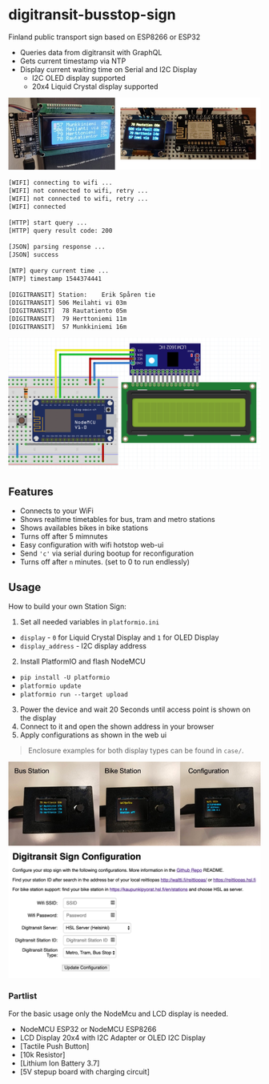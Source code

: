 # digitransit-busstop-sign


Finland public transport sign based on ESP8266 or ESP32

  - Queries data from digitransit with GraphQL
  - Gets current timestamp via NTP
  - Display current waiting time on Serial and I2C Display
    - I2C OLED display supported
    - 20x4 Liquid Crystal display supported

![](demo.jpg)

```
[WIFI] connecting to wifi ...
[WIFI] not connected to wifi, retry ...
[WIFI] not connected to wifi, retry ...
[WIFI] connected

[HTTP] start query ...
[HTTP] query result code: 200

[JSON] parsing response ...
[JSON] success

[NTP] query current time ...
[NTP] timestamp 1544374441

[DIGITRANSIT] Station:    Erik Spåren tie
[DIGITRANSIT] 506 Meilahti vi 03m
[DIGITRANSIT]  78 Rautatiento 05m
[DIGITRANSIT]  79 Herttoniemi 11m
[DIGITRANSIT]  57 Munkkiniemi 16m
```

![](frizing.png)

## Features

* Connects to your WiFi
* Shows realtime timetables for bus, tram and metro stations
* Shows availables bikes in bike stations
* Turns off after 5 mimnutes
* Easy configuration with wifi hotstop web-ui
* Send `'c'` via serial during bootup for reconfiguration
* Turns off after `n` minutes. (set to 0 to run endlessly)

## Usage

How to build your own Station Sign:

1. Set all needed variables in `platformio.ini`
  - `display` - `0` for Liquid Crystal Display and `1` for OLED Display
  - `display_address` - I2C display address
2. Install PlatformIO and flash NodeMCU
  - `pip install -U platformio`
  - `platformio update`
  - `platformio run --target upload`
3. Power the device and wait 20 Seconds until access point is shown on the display
4. Connect to it and open the shown address in your browser
5. Apply configurations as shown in the web ui

> Enclosure examples for both display types can be found in `case/`.

![](demo2.jpg)
![](demo3.png)

### Partlist

For the basic usage only the NodeMcu and LCD display is needed.

* NodeMCU ESP32 or NodeMCU ESP8266
* LCD Display 20x4 with I2C Adapter or OLED I2C Display
* [Tactile Push Button]
* [10k Resistor]
* [Lithium Ion Battery 3.7]
* [5V stepup board with charging circuit]

